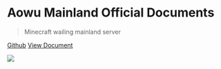 # Aowu Mainland Official Documents

> Minecraft wailing mainland server

[Github](https://github.com/aowudalu/Docs)
[View Document](#嗷呜大陆官方文档)

![](http://api.zhenxin.xyz/acg/url)
